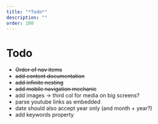 ```yaml
---
title: "*Todo*"
description: ""
order: 100
---
```

# Todo
- ~~Order of nav items~~
- ~~add content documentation~~
- ~~add infinite nesting~~
- ~~add mobile navigation mechanic~~
- add images
-> third col for media on big screens?
- parse youtube links as embedded
- date should also accept year only (and month + year?)
- add keywords property
